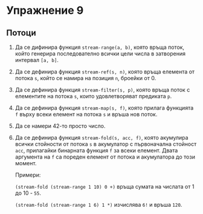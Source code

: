 Упражнение 9
============

Потоци
------

1. Да се дифинира функция `stream-range(a, b)`, която
връща поток, който генерира последователно всички цели числа
в затворения интервал `[a, b]`.

2. Да се дефинира функция `stream-ref(s, n)`,
която връща елемента от потока `s`,
който се намира на позиция `n`, броейки от 0.

3. Да се дефинира функция `stream-filter(s, p)`,
която връща поток с елементите на потока `s`,
които удовлетворяват предиката `p`.

4. Да се дефинира функция `stream-map(s, f)`,
която прилага функцията `f` върху всеки елемент на потока `s`
и връша нов поток.

5. Да се намери 42-то просто число.

6. Да се дефинира функция `stream-fold(s, acc, f)`, която
акумулира всички стойности от потока `s` в акумулатор
с първоначална стойност `acc`, прилагайки бинарната функция
`f` за всеки елемент. Двата аргумента на `f` са пореден елемент
от потока и акумулатора до този момент.

   Примери:

   `(stream-fold (stream-range 1 10) 0 +)` връща сумата на числата от 1 до 10 - `55`.

   `(stream-fold (stream-range 1 6) 1 *)` изчислява `6!` и връша `120`.
